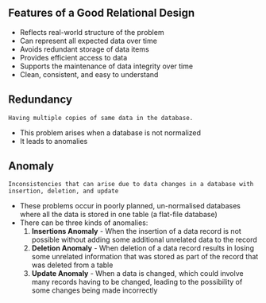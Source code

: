 ## Features of a Good Relational Design
- Reflects real-world structure of the problem 
- Can represent all expected data over time 
- Avoids redundant storage of data items 
- Provides efficient access to data 
- Supports the maintenance of data integrity over time 
- Clean, consistent, and easy to understand


## Redundancy
    Having multiple copies of same data in the database.

- This problem arises when a database is not normalized
- It leads to anomalies


## Anomaly
    Inconsistencies that can arise due to data changes in a database with insertion, deletion, and update
    
- These problems occur in poorly planned, un-normalised databases where all the data is stored in one table (a flat-file database)
- There can be three kinds of anomalies:
  1. **Insertions Anomaly** - When the insertion of a data record is not possible without adding some additional unrelated data to the record
  2. **Deletion Anomaly** - When deletion of a data record results in losing some unrelated information that was stored as part of the record that was deleted from a table
  3. **Update Anomaly** - When a data is changed, which could involve many records having to be changed, leading to the possibility of some changes being made incorrectly
